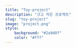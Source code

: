 ```yaml
---
title: "Toy-project"
description: "크고 작은 프로젝트"
slug: "toy-project"
image: "project.png"
style:
    background: "#2a9d8f"
    color: "#fff"
---
```


